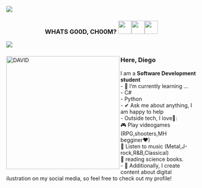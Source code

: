 <!-- head -->
<img src="https://user-images.githubusercontent.com/73097560/115834477-dbab4500-a447-11eb-908a-139a6edaec5c.gif"><br>

<h3 align="center"><b> WHATS G00D, CH00M? </b><img src="https://emoji.slack-edge.com/T0172CCPGUW/party-blob/d7253707fa13e9ee.gif" width="35"><img src="https://emoji.slack-edge.com/T0172CCPGUW/party-blob/d7253707fa13e9ee.gif" width="35"><img src="https://emoji.slack-edge.com/T0172CCPGUW/party-blob/d7253707fa13e9ee.gif" width="35"></h3>

<img src="https://user-images.githubusercontent.com/73097560/115834477-dbab4500-a447-11eb-908a-139a6edaec5c.gif">


<!-- body -->

<div>
</div>

<div>
    <div>
        <img align="left" width=300px alt="DAVID" src="https://media.tenor.com/I6eTnjTjfbsAAAAj/shocked-david-martinez.gif" />
    </div>
    <div>
        <h3>Here, Diego</h3>
        <p>
         I am a <b>Software Development student</b> <br>
            - 🌱 I’m currently learning ...<br>
              - C#<br>
              - Python<br>
            - ✔ Ask me about anything, I am happy to help<br>
            - Outside tech, I love💜:<br>
              🎮 Play videogames (RPG,shooters,MH begginer♥)<br>
              🎵 Listen to music (Metal,J-rock,R&B,Classical)<br>
              📖 reading science books.<br>
            - 👾 Additionally, I create content about digital ilustration on my social media, so feel free to check out my profile!
        </p>
    </div>
</div>
